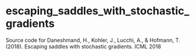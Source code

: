 # escaping_saddles_with_stochastic_gradients
Source code for Daneshmand, H., Kohler, J., Lucchi, A., &amp; Hofmann, T. (2018). Escaping saddles with stochastic gradients. ICML 2018
